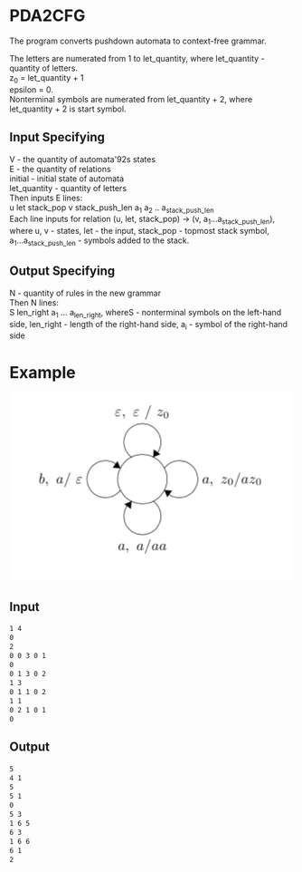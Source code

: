 # PDA2CFG

The program converts pushdown automata to context-free grammar.  

The letters are numerated from 1 to let_quantity, where let_quantity - quantity of letters.  
z<sub>0</sub> = let_quantity + 1  
epsilon = 0.  
Nonterminal symbols are numerated from let_quantity + 2, where let_quantity + 2 is start symbol.

## Input Specifying

V - the quantity of automata\'92s states  
E - the quantity of relations  
initial - initial state of automata  
let_quantity - quantity of letters  
Then inputs E lines:  
u let stack_pop v stack_push_len a<sub>1</sub> a<sub>2</sub> .. a<sub>stack_push_len</sub>  
Each line inputs for relation (u, let, stack_pop) -> (v, a<sub>1</sub>...a<sub>stack_push_len</sub>), where u, v - states, let - the input, stack_pop - topmost stack symbol, a<sub>1</sub>...a<sub>stack_push_len</sub> - symbols added to the stack.  

## Output Specifying

N - quantity of rules in the new grammar  
Then N lines:  
S len_right a<sub>1</sub> ... a<sub>len_right</sub>, whereS - nonterminal symbols on the left-hand side, len_right - length of the right-hand side, a<sub>i</sub>  - symbol of the right-hand side  

# Example

![Automata example](PDA2CFG.png)

## Input

    1 4
    0
    2
    0 0 3 0 1
    0
    0 1 3 0 2
    1 3
    0 1 1 0 2
    1 1
    0 2 1 0 1
    0

## Output

    5
    4 1
    5 
    5 1
    0 
    5 3
    1 6 5 
    6 3
    1 6 6
    6 1
    2